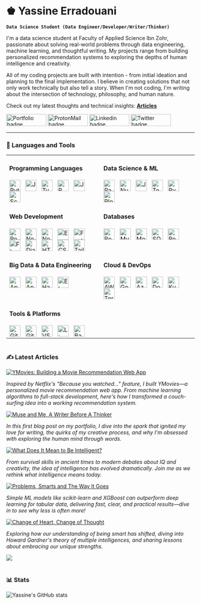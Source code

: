 # ♚ Yassine Erradouani

**`Data Science Student (Data Engineer/Developer/Writer/Thinker)`**

I'm a data science student at Faculty of Applied Science Ibn Zohr, passionate about solving real-world problems through data engineering, machine learning, and thoughtful writing. My projects range from building personalized recommendation systems to exploring the depths of human intelligence and creativity.

All of my coding projects are built with intention - from initial ideation and planning to the final implementation. I believe in creating solutions that not only work technically but also tell a story. When I'm not coding, I'm writing about the intersection of technology, philosophy, and human nature.

Check out my latest thoughts and technical insights: **[Articles](https://yerradouani.me/articles)**

   <p align="left">
      <a href="https://yerradouani.me"><img src="https://img.shields.io/badge/portfolio-%23FF0000.svg?&style=for-the-badge&logo=reverbnation&logoColor=white" height=32 width=107 alt="Portfolio badge"></a> 
      <a href="mailto:yassine.erradouani@protonmail.com"><img src="https://img.shields.io/badge/ProtonMail-%23fd1745.svg?&style=for-the-badge&logo=protonmail&logoColor=white" height=32 width=107 alt="ProtonMail badge"></a> 
      <a href="https://www.linkedin.com/in/yassine-erradouani/"><img src="https://img.shields.io/badge/linkedin-%230064e7.svg?&style=for-the-badge&logo=linkedin&logoColor=white" height=32 width=107 alt="Linkedin badge"></a> 
      <a href="https://x.com/erradouanii"><img src="https://img.shields.io/badge/twitter-%231DA1F2.svg?&style=for-the-badge&logo=twitter&logoColor=white" height=32 width=107 alt="Twitter badge"></a>

---

### 🧰 Languages and Tools

<table>
<tr>
<td valign="top" width="50%">

#### Programming Languages
<img align="left" alt="Python" width="30px" style="padding-right:10px;" src="https://cdn.jsdelivr.net/gh/devicons/devicon/icons/python/python-plain.svg" />
<img align="left" alt="JavaScript" width="30px" style="padding-right:10px;" src="https://cdn.jsdelivr.net/gh/devicons/devicon/icons/javascript/javascript-plain.svg" />
<img align="left" alt="TypeScript" width="30px" style="padding-right:10px;" src="https://cdn.jsdelivr.net/gh/devicons/devicon/icons/typescript/typescript-plain.svg" />
<img align="left" alt="R" width="30px" style="padding-right:10px;" src="https://cdn.jsdelivr.net/gh/devicons/devicon/icons/r/r-original.svg" />
<img align="left" alt="Java" width="30px" style="padding-right:10px;" src="https://cdn.jsdelivr.net/gh/devicons/devicon/icons/java/java-original.svg" />
<img align="left" alt="Scala" width="30px" style="padding-right:10px;" src="https://cdn.jsdelivr.net/gh/devicons/devicon/icons/scala/scala-original.svg" />
<br />

</td>
<td valign="top" width="50%">

#### Data Science & ML
<img align="left" alt="Pandas" width="30px" style="padding-right:10px;" src="https://cdn.jsdelivr.net/gh/devicons/devicon/icons/pandas/pandas-original.svg" />
<img align="left" alt="NumPy" width="30px" style="padding-right:10px;" src="https://cdn.jsdelivr.net/gh/devicons/devicon/icons/numpy/numpy-original.svg" />
<img align="left" alt="Jupyter" width="30px" style="padding-right:10px;" src="https://cdn.jsdelivr.net/gh/devicons/devicon/icons/jupyter/jupyter-original.svg" />
<img align="left" alt="TensorFlow" width="30px" style="padding-right:10px;" src="https://cdn.jsdelivr.net/gh/devicons/devicon/icons/tensorflow/tensorflow-original.svg" />
<img align="left" alt="PyTorch" width="30px" style="padding-right:10px;" src="https://cdn.jsdelivr.net/gh/devicons/devicon/icons/pytorch/pytorch-original.svg" />
<img align="left" alt="Plotly" width="30px" style="padding-right:10px;" src="https://cdn.jsdelivr.net/gh/devicons/devicon/icons/plotly/plotly-original.svg" />
<br />

</td>
</tr>
<tr>
<td valign="top" width="50%">

#### Web Development
<img align="left" alt="React" width="30px" style="padding-right:10px;" src="https://cdn.jsdelivr.net/gh/devicons/devicon/icons/react/react-original.svg" />
<img align="left" alt="Next.js" width="30px" style="padding-right:10px;" src="https://cdn.jsdelivr.net/gh/devicons/devicon/icons/nextjs/nextjs-original.svg" />
<img align="left" alt="NodeJS" width="30px" style="padding-right:10px;" src="https://cdn.jsdelivr.net/gh/devicons/devicon/icons/nodejs/nodejs-original.svg" />
<img align="left" alt="Express" width="30px" style="padding-right:10px;" src="https://cdn.jsdelivr.net/gh/devicons/devicon/icons/express/express-original.svg" />
<img align="left" alt="FastAPI" width="30px" style="padding-right:10px;" src="https://cdn.jsdelivr.net/gh/devicons/devicon/icons/fastapi/fastapi-original.svg" />
<img align="left" alt="Flask" width="30px" style="padding-right:10px;" src="https://cdn.jsdelivr.net/gh/devicons/devicon/icons/flask/flask-original.svg" />
<img align="left" alt="Django" width="30px" style="padding-right:10px;" src="https://cdn.jsdelivr.net/gh/devicons/devicon/icons/django/django-plain.svg" />
<img align="left" alt="HTML" width="30px" style="padding-right:10px;" src="https://cdn.jsdelivr.net/gh/devicons/devicon/icons/html5/html5-plain.svg" />
<img align="left" alt="CSS" width="30px" style="padding-right:10px;" src="https://cdn.jsdelivr.net/gh/devicons/devicon/icons/css3/css3-plain.svg" />
<img align="left" alt="Tailwind CSS" width="30px" style="padding-right:10px;" src="https://cdn.jsdelivr.net/gh/devicons/devicon/icons/tailwindcss/tailwindcss-plain.svg" />
<br />

</td>
<td valign="top" width="50%">

#### Databases
<img align="left" alt="PostgreSQL" width="30px" style="padding-right:10px;" src="https://cdn.jsdelivr.net/gh/devicons/devicon/icons/postgresql/postgresql-original.svg" />
<img align="left" alt="MySQL" width="30px" style="padding-right:10px;" src="https://cdn.jsdelivr.net/gh/devicons/devicon/icons/mysql/mysql-original.svg" />
<img align="left" alt="MongoDB" width="30px" style="padding-right:10px;" src="https://cdn.jsdelivr.net/gh/devicons/devicon/icons/mongodb/mongodb-original.svg" />
<img align="left" alt="SQLite" width="30px" style="padding-right:10px;" src="https://cdn.jsdelivr.net/gh/devicons/devicon/icons/sqlite/sqlite-original.svg" />
<img align="left" alt="Redis" width="30px" style="padding-right:10px;" src="https://cdn.jsdelivr.net/gh/devicons/devicon/icons/redis/redis-original.svg" />
<br />

</td>
</tr>
<tr>
<td valign="top" width="50%">

#### Big Data & Data Engineering
<img align="left" alt="Apache Spark" width="30px" style="padding-right:10px;" src="https://cdn.jsdelivr.net/gh/devicons/devicon/icons/apachespark/apachespark-original.svg" />
<img align="left" alt="Apache Kafka" width="30px" style="padding-right:10px;" src="https://cdn.jsdelivr.net/gh/devicons/devicon/icons/apachekafka/apachekafka-original.svg" />
<img align="left" alt="Hadoop" width="30px" style="padding-right:10px;" src="https://cdn.jsdelivr.net/gh/devicons/devicon/icons/hadoop/hadoop-original.svg" />
<img align="left" alt="Elasticsearch" width="30px" style="padding-right:10px;" src="https://cdn.jsdelivr.net/gh/devicons/devicon/icons/elasticsearch/elasticsearch-original.svg" />
<br />

</td>
<td valign="top" width="50%">

#### Cloud & DevOps
<img align="left" alt="AWS" width="30px" style="padding-right:10px;" src="https://cdn.jsdelivr.net/gh/devicons/devicon/icons/amazonwebservices/amazonwebservices-original.svg" />
<img align="left" alt="Google Cloud" width="30px" style="padding-right:10px;" src="https://cdn.jsdelivr.net/gh/devicons/devicon/icons/googlecloud/googlecloud-original.svg" />
<img align="left" alt="Azure" width="30px" style="padding-right:10px;" src="https://cdn.jsdelivr.net/gh/devicons/devicon/icons/azure/azure-original.svg" />
<img align="left" alt="Docker" width="30px" style="padding-right:10px;" src="https://cdn.jsdelivr.net/gh/devicons/devicon/icons/docker/docker-original.svg" />
<img align="left" alt="Kubernetes" width="30px" style="padding-right:10px;" src="https://cdn.jsdelivr.net/gh/devicons/devicon/icons/kubernetes/kubernetes-plain.svg" />
<img align="left" alt="Terraform" width="30px" style="padding-right:10px;" src="https://cdn.jsdelivr.net/gh/devicons/devicon/icons/terraform/terraform-original.svg" />
<br />

</td>
</tr>
<tr>
<td valign="top" width="50%">

#### Tools & Platforms
<img align="left" alt="Git" width="30px" style="padding-right:10px;" src="https://cdn.jsdelivr.net/gh/devicons/devicon/icons/git/git-original.svg" />
<img align="left" alt="GitHub" width="30px" style="padding-right:10px;" src="https://cdn.jsdelivr.net/gh/devicons/devicon/icons/github/github-original.svg" />
<img align="left" alt="VS Code" width="30px" style="padding-right:10px;" src="https://cdn.jsdelivr.net/gh/devicons/devicon/icons/vscode/vscode-original.svg" />
<img align="left" alt="Linux" width="30px" style="padding-right:10px;" src="https://cdn.jsdelivr.net/gh/devicons/devicon/icons/linux/linux-original.svg" />
<img align="left" alt="Bash" width="30px" style="padding-right:10px;" src="https://cdn.jsdelivr.net/gh/devicons/devicon/icons/bash/bash-original.svg" />
<br />

</td>
<td valign="top" width="50%">

</td>
</tr>
</table>

#

### ✍️ Latest Articles

<!-- BEGIN ARTICLE-CARDS -->
[![YMovies: Building a Movie Recommendation Web App](https://img.shields.io/badge/YMovies-Building%20a%20Movie%20Recommendation%20Web%20App-blue?style=for-the-badge&logo=youtube&logoColor=white)](https://yerradouani.me/articles/ymovies-web-app)

*Inspired by Netflix's "Because you watched..." feature, I built YMovies—a personalized movie recommendation web app. From machine learning algorithms to full-stack development, here's how I transformed a couch-surfing idea into a working recommendation system.*

[![Muse and Me, A Writer Before A Thinker](https://img.shields.io/badge/Muse%20and%20Me-A%20Writer%20Before%20A%20Thinker-purple?style=for-the-badge&logo=medium&logoColor=white)](https://yerradouani.me/articles/muse-and-me)

*In this first blog post on my portfolio, I dive into the spark that ignited my love for writing, the quirks of my creative process, and why I'm obsessed with exploring the human mind through words.*

[![What Does It Mean to Be Intelligent?](https://img.shields.io/badge/Intelligence-What%20Does%20It%20Mean%20to%20Be%20Intelligent-green?style=for-the-badge&logo=brain&logoColor=white)](https://yerradouani.me/articles/intelligence-stupidity-the-laws-of-nature)

*From survival skills in ancient times to modern debates about IQ and creativity, the idea of intelligence has evolved dramatically. Join me as we rethink what intelligence means today.*

[![Problems, Smarts and The Way It Goes](https://img.shields.io/badge/ML%20Insights-Problems%2C%20Smarts%20and%20The%20Way%20It%20Goes-orange?style=for-the-badge&logo=tensorflow&logoColor=white)](https://yerradouani.me/articles/problems-smarts-and-the-way-it-goes)

*Simple ML models like scikit-learn and XGBoost can outperform deep learning for tabular data, delivering fast, clear, and practical results—dive in to see why less is often more!*

[![Change of Heart, Change of Thought](https://img.shields.io/badge/Philosophy-Change%20of%20Heart%2C%20Change%20of%20Thought-red?style=for-the-badge&logo=lightbulb&logoColor=white)](https://yerradouani.me/articles/change-of-heart-change-of-thought)

*Exploring how our understanding of being smart has shifted, diving into Howard Gardner's theory of multiple intelligences, and sharing lessons about embracing our unique strengths.*

<!-- END ARTICLE-CARDS -->

[<img src="https://custom-icon-badges.demolab.com/badge/-Read%20More%20Articles-red?style=for-the-badge&logo=book&logoColor=white"/>](https://yerradouani.me/articles)

#

### 📊 Stats

![Yassine's GitHub stats](https://github-readme-stats.vercel.app/api?username=yerradouani&show_icons=true&theme=gruvbox)

<!-- ![GitHub Streak](https://streak-stats.demolab.com?user=yerradouani&theme=gruvbox&border_radius=4.5) -->

#
<!--
<details>
 <summary><h3>👨‍💻 Forrest's Coding Journey</h3></summary>
   I started my coding journey as a naive computer science student with a passion to learn everything I could about this programming world - code, unix, linux, theory. And all the while, teaching myself iOS development with a dream to build my own app, but that soon got overshadowed by my desire to excel in Java. A desire that landed me a full-stack software engineering job upon graduation. However, I had another desire I had been pursuing throughout this time - YouTube content creation. I eventually ended up quitting my software engineering job to pursue YouTube full-time, and that has been my focus ever since. But there's something that's always bothered me about my journey - abandoning my dream of building my own app to pursue the safe route, a job. Now I've already taken the leap away from that safety net into this uncomfortable, unexplored world that it being a creator. And it worked out, but again, it became comfortable. It's easier to create a video than go out on a ledge and build my own product. I do have to eat, at the end of the day, but I think it's time. It's time to get uncomfortable again. I have a burning desire to get back on the horse, and fulfill that dream younger me had of building my own app, my own product. And in order to do that, I'll be implmementing a few measures to streamline my YouTube content to focus more time on fulfilling that dream - a dream that I'll be ready to tackle in 2023 due to the measure I'm putting in place now until the end of 2022. Don't wait up, because I'm coming.
